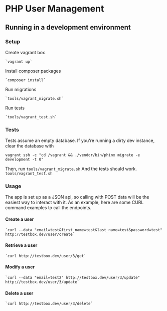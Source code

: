 # PHP User Management

## Running in a development environment

### Setup

Create vagrant box

    `vagrant up`

Install composer packages

    `composer install`

Run migrations

    `tools/vagrant_migrate.sh`

Run tests

    `tools/vagrant_test.sh`

### Tests

Tests assume an empty database. If you're running a dirty dev instance, clear the database with

    vagrant ssh -c "cd /vagrant && ./vendor/bin/phinx migrate -e development -t 0"
Then, run
    `tools/vagrant_migrate.sh`
And the tests should work.
    `tools/vagrant_test.sh`

### Usage

The app is set up as a JSON api, so calling with POST data will be the easiest way to interact with
it. As an example, here are some CURL command examples to call the endpoints.

#### Create a user

    `curl --data "email=test&first_name=test&last_name=test&password=test" http://testbox.dev/user/create`

#### Retrieve a user

    `curl http://testbox.dev/user/3/get`

#### Modify a user

    `curl --data "email=test2" http://testbox.dev/user/3/update" http://testbox.dev/user/3/update`

#### Delete a user

    `curl http://testbox.dev/user/3/delete`
